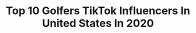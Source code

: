 ---
title: Top 10 Golfers TikTok Influencers In United States In 2020
description: >-
  Find top golfers TikTok influencers in United States in 2020. Most popular hashtags: #fyp #foryou #golf #foryoupage.
platform: TikTok
hits: 135
text_top: Identify the most popular TikTok profiles on inBeat.
text_bottom: Our search engine holds 135 TikTok influencers like this in United States for you to pitch.
profiles:
  - username: "bradycrump1"
    fullname: >-
      Brady Crump
    bio: >-
      👆YouTuber. Golfer. Trickshotter. Vater. Follow my IG and YouTube Channel!👇
    location: "United States"
    followers: 2623
    engagement: 1026
    commentsToLikes: 0.116325
    id: ck8oz79xjarmp0j78vti37yip
    verified: false
    hashtags: "#foryou, #fyp, #duet, #magic"
  - username: "jeehaeda"
    fullname: >-
      Jeehae Lee
    bio: >-
      Former pro golfer. Current amateur musician. Tik tok newb
    location: "United States"
    followers: 2505
    engagement: 611
    commentsToLikes: 0.084809
    id: ckbvxtx2juv930j23l93rz5mm
    verified: false
    hashtags: "#golfergirl, #music, #foryou, #agechallenge"
  - username: "parishilinski"
    fullname: >-
      Taz
    bio: >-
      Golfer | 17
    location: "United States"
    followers: 162600
    engagement: 1406
    commentsToLikes: 0.033942
    id: ckaiitpbzc1o10i78mzqcz3tk
    verified: false
    hashtags: "#quarantine, #fyp, #foryoupage, #golf"
  - username: "david_the_actor"
    fullname: >-
      DG
    bio: >-
      I’m an actor/filmmaker, impressionist and golfer. Youtube: The Walking David
    location: "United States"
    followers: 44100
    engagement: 958
    commentsToLikes: 0.084336
    id: ck920jskleifn0j78g4yeh0h5
    verified: false
    hashtags: "#fallfashion, #stitch, #motivationmonday, #myhobby"
  - username: "katelinlawson7"
    fullname: >-
      Katelin
    bio: >-
      Canadian Follow me on Ig^ Professional Amateur Golfer Venmo- @katelin-Lawson
    location: "United States"
    followers: 32200
    engagement: 868
    commentsToLikes: 0.037106
    id: ckcvjg4h6wvcu0j230xk6b0j8
    verified: false
    hashtags: "#golftips, #golflesson, #golfchallenge, #golf"
  - username: "devonunderhill"
    fullname: >-
      Devon Underhill
    bio: >-
      Nursing student, disc golfer
    location: "United States"
    followers: 5327
    engagement: 746
    commentsToLikes: 0.045275
    id: ckcdp6jvtbmg50j23f0pw78wj
    verified: false
    hashtags: "#surprise, #foryoupage, #foryou, #foyoupage"
  - username: "theconnorpils"
    fullname: >-
      Connor Pils
    bio: >-
      21 | Chicago | U of I Singer, golfer, pro eater Follow the gram + sub on YT = 🤩
    location: "United States"
    followers: 37700
    engagement: 1316
    commentsToLikes: 0.035757
    id: ckactrxhsfijz0i787du0ysi7
    verified: false
    hashtags: "#country, #connorpils, #lesmis, #singing"
  - username: "samyiprogolf"
    fullname: >-
      Samyiprogolf
    bio: >-
      Pro golfer with simple tips to help your game! THANK YOU FOR 10k!
    location: "United States"
    followers: 10200
    engagement: 351
    commentsToLikes: 0.031411
    id: ckcelqpklvoyv0j23wbsf4pky
    verified: false
    hashtags: "#golfer, #foru, #golftiktok, #golfing"
  - username: "haileyraeostrom"
    fullname: >-
      Hailey Ostrom
    bio: >-
      Professional Golfer #TeamHailey
    location: "United States"
    followers: 129300
    engagement: 658
    commentsToLikes: 0.009428
    id: ck7zo1sq6gzz10j78w3vlkn95
    verified: false
    hashtags: "#golf, #foryou, #arizona, #hellofall"
  - username: "amateurgolf"
    fullname: >-
      AmateurGolf.com
    bio: >-
      The #1 Resource for Competitive Amateur Golfers
    location: "United States"
    followers: 5984
    engagement: 317
    commentsToLikes: 0.021200
    id: ckcdn56wqalf60j23hf8dn8h9
    verified: false
    hashtags: "#golfmemes, #golfers, #golfjokes, #golfmeme"
---